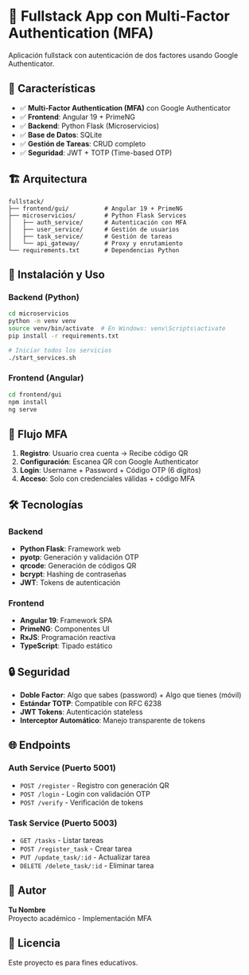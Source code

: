 # 🔐 Fullstack App con Multi-Factor Authentication (MFA)

Aplicación fullstack con autenticación de dos factores usando Google Authenticator.

## 🚀 Características

- ✅ **Multi-Factor Authentication (MFA)** con Google Authenticator
- ✅ **Frontend**: Angular 19 + PrimeNG
- ✅ **Backend**: Python Flask (Microservicios)
- ✅ **Base de Datos**: SQLite
- ✅ **Gestión de Tareas**: CRUD completo
- ✅ **Seguridad**: JWT + TOTP (Time-based OTP)

## 🏗️ Arquitectura

```
fullstack/
├── frontend/gui/          # Angular 19 + PrimeNG
├── microservicios/        # Python Flask Services
│   ├── auth_service/      # Autenticación con MFA
│   ├── user_service/      # Gestión de usuarios
│   ├── task_service/      # Gestión de tareas
│   └── api_gateway/       # Proxy y enrutamiento
└── requirements.txt       # Dependencias Python
```

## 🔧 Instalación y Uso

### Backend (Python)
```bash
cd microservicios
python -m venv venv
source venv/bin/activate  # En Windows: venv\Scripts\activate
pip install -r requirements.txt

# Iniciar todos los servicios
./start_services.sh
```

### Frontend (Angular)
```bash
cd frontend/gui
npm install
ng serve
```

## 📱 Flujo MFA

1. **Registro**: Usuario crea cuenta → Recibe código QR
2. **Configuración**: Escanea QR con Google Authenticator
3. **Login**: Username + Password + Código OTP (6 dígitos)
4. **Acceso**: Solo con credenciales válidas + código MFA

## 🛠️ Tecnologías

### Backend
- **Python Flask**: Framework web
- **pyotp**: Generación y validación OTP
- **qrcode**: Generación de códigos QR
- **bcrypt**: Hashing de contraseñas
- **JWT**: Tokens de autenticación

### Frontend
- **Angular 19**: Framework SPA
- **PrimeNG**: Componentes UI
- **RxJS**: Programación reactiva
- **TypeScript**: Tipado estático

## 🔒 Seguridad

- **Doble Factor**: Algo que sabes (password) + Algo que tienes (móvil)
- **Estándar TOTP**: Compatible con RFC 6238
- **JWT Tokens**: Autenticación stateless
- **Interceptor Automático**: Manejo transparente de tokens

## 🌐 Endpoints

### Auth Service (Puerto 5001)
- `POST /register` - Registro con generación QR
- `POST /login` - Login con validación OTP
- `POST /verify` - Verificación de tokens

### Task Service (Puerto 5003)
- `GET /tasks` - Listar tareas
- `POST /register_task` - Crear tarea
- `PUT /update_task/:id` - Actualizar tarea
- `DELETE /delete_task/:id` - Eliminar tarea

## 📝 Autor

**Tu Nombre**  
Proyecto académico - Implementación MFA

## 📄 Licencia

Este proyecto es para fines educativos.
